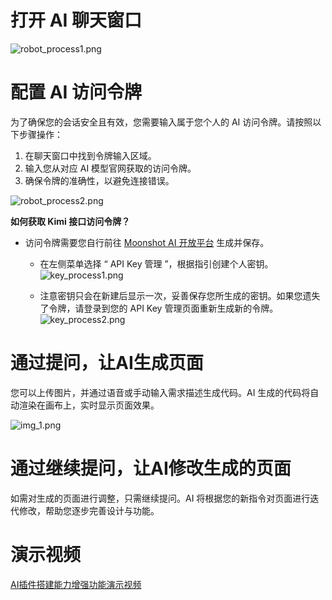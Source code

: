 # 打开 AI 聊天窗口

![robot_process1.png](image/robot_process1.png)


# 配置 AI 访问令牌

为了确保您的会话安全且有效，您需要输入属于您个人的 AI 访问令牌。请按照以下步骤操作：

1. 在聊天窗口中找到令牌输入区域。
2. 输入您从对应 AI 模型官网获取的访问令牌。
3. 确保令牌的准确性，以避免连接错误。

![robot_process2.png](image/robot_process2.png)

**如何获取 Kimi 接口访问令牌？**

- 访问令牌需要您自行前往 [Moonshot AI 开放平台](https://platform.moonshot.cn/console/api-keys) 生成并保存。
  - 在左侧菜单选择 “ API Key 管理 ”，根据指引创建个人密钥。
    ![key_process1.png](image/key_process1.png)

  - 注意密钥只会在新建后显示一次，妥善保存您所生成的密钥。如果您遗失了令牌，请登录到您的 API Key 管理页面重新生成新的令牌。
    ![key_process2.png](image/key_process2.png)


# 通过提问，让AI生成页面

您可以上传图片，并通过语音或手动输入需求描述生成代码。AI 生成的代码将自动渲染在画布上，实时显示页面效果。

![img_1.png](image/robot_process3.png)


# 通过继续提问，让AI修改生成的页面


如需对生成的页面进行调整，只需继续提问。AI 将根据您的新指令对页面进行迭代修改，帮助您逐步完善设计与功能。

# 演示视频

[AI插件搭建能力增强功能演示视频](https://www.bilibili.com/video/BV11PxpefEsK/?share_source=copy_web&vd_source=269fa603804b1bac348290de346b943c)

